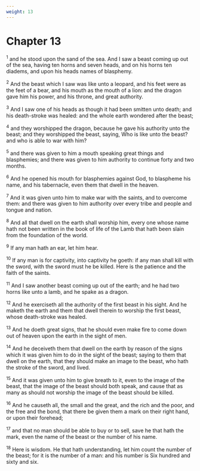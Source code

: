 ```yaml
---
weight: 13
---
```


# Chapter 13

<sup>1</sup> and he stood upon the sand of the sea. And I saw a beast coming up out of the sea, having ten horns and seven heads, and on his horns ten diadems, and upon his heads names of blasphemy. 

<sup>2</sup> And the beast which I saw was like unto a leopard, and his feet were as the feet of a bear, and his mouth as the mouth of a lion: and the dragon gave him his power, and his throne, and great authority. 

<sup>3</sup> And I saw one of his heads as though it had been smitten unto death; and his death-stroke was healed: and the whole earth wondered after the beast; 

<sup>4</sup> and they worshipped the dragon, because he gave his authority unto the beast; and they worshipped the beast, saying, Who is like unto the beast? and who is able to war with him? 

<sup>5</sup> and there was given to him a mouth speaking great things and blasphemies; and there was given to him authority to continue forty and two months. 

<sup>6</sup> And he opened his mouth for blasphemies against God, to blaspheme his name, and his tabernacle, even them that dwell in the heaven. 

<sup>7</sup> And it was given unto him to make war with the saints, and to overcome them: and there was given to him authority over every tribe and people and tongue and nation. 

<sup>8</sup> And all that dwell on the earth shall worship him, every one whose name hath not been written in the book of life of the Lamb that hath been slain from the foundation of the world. 

<sup>9</sup> If any man hath an ear, let him hear. 

<sup>10</sup> If any man is for captivity, into captivity he goeth: if any man shall kill with the sword, with the sword must he be killed. Here is the patience and the faith of the saints. 

<sup>11</sup> And I saw another beast coming up out of the earth; and he had two horns like unto a lamb, and he spake as a dragon. 

<sup>12</sup> And he exerciseth all the authority of the first beast in his sight. And he maketh the earth and them that dwell therein to worship the first beast, whose death-stroke was healed. 

<sup>13</sup> And he doeth great signs, that he should even make fire to come down out of heaven upon the earth in the sight of men. 

<sup>14</sup> And he deceiveth them that dwell on the earth by reason of the signs which it was given him to do in the sight of the beast; saying to them that dwell on the earth, that they should make an image to the beast, who hath the stroke of the sword, and lived. 

<sup>15</sup> And it was given unto him to give breath to it, even to the image of the beast, that the image of the beast should both speak, and cause that as many as should not worship the image of the beast should be killed. 

<sup>16</sup> And he causeth all, the small and the great, and the rich and the poor, and the free and the bond, that there be given them a mark on their right hand, or upon their forehead; 

<sup>17</sup> and that no man should be able to buy or to sell, save he that hath the mark, even the name of the beast or the number of his name. 

<sup>18</sup> Here is wisdom. He that hath understanding, let him count the number of the beast; for it is the number of a man: and his number is Six hundred and sixty and six. 


